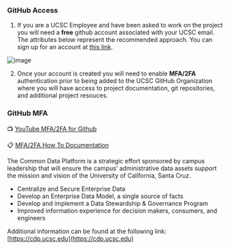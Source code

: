 ### GitHub Access
1. If you are a UCSC Employee and have been asked to work on the project you will need a **free** github account associated with your UCSC email. The attributes below represent the recommended approach.  You can sign up for an account at [this link](https://github.com/signup).  

![image](https://user-images.githubusercontent.com/15661467/208491859-44f587a1-cd90-4e40-8361-d7431c4936ae.png)

2. Once your account is created you will need to enable **MFA/2FA** authentication prior to being added to the UCSC GitHub Organization where you will have access to project documentation, git repositories, and additional project resouces. 

### GitHub MFA
:tv: [YouTube MFA/2FA for Github](https://www.youtube.com/watch?v=j6beTHnsumI)

:clipboard: [MFA/2FA How To Documentation](https://docs.github.com/en/authentication/securing-your-account-with-two-factor-authentication-2fa/configuring-two-factor-authentication)

The Common Data Platform is a strategic effort sponsored by campus leadership that will ensure the campus’ administrative data assets support the mission and vision of the University of California, Santa Cruz.  

* Centralize and Secure Enterprise Data
* Develop an Enterprise Data Model, a single source of facts
* Develop and implement a Data Stewardship & Governance Program
* Improved information experience for decision makers, consumers, and engineers


Additional information can be found at the following link: [https://cdp.ucsc.edu](https://cdp.ucsc.edu)
